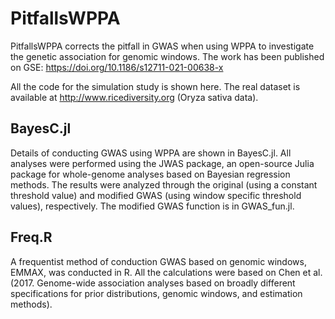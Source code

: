 # PitfallsWPPA
PitfallsWPPA corrects the pitfall in GWAS when using WPPA to investigate the genetic association for genomic windows. The work has been published on GSE:
https://doi.org/10.1186/s12711-021-00638-x

All the code for the simulation study is shown here. The real dataset is available at http://www.ricediversity.org (Oryza sativa data).
## BayesC.jl
Details of conducting GWAS using WPPA are shown in BayesC.jl. All analyses were performed using the JWAS package, an open-source Julia package for whole-genome analyses based on Bayesian regression methods. The results were analyzed through the original (using a constant threshold value) and modified GWAS (using window specific threshold values), respectively. The modified GWAS function is in GWAS_fun.jl.
## Freq.R
A frequentist method of conduction GWAS based on genomic windows, EMMAX, was conducted in R. All the calculations were based on Chen et al. (2017. Genome-wide association analyses based on broadly different specifications for prior distributions, genomic windows, and estimation methods).
